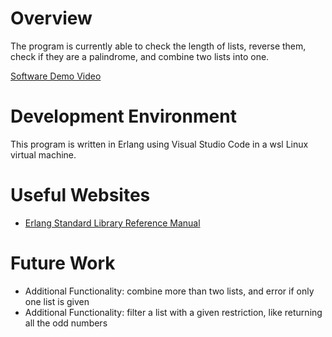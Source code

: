 # Overview

The program is currently able to check the length of lists, reverse them, check if they are a palindrome, and combine two lists into one.

[Software Demo Video](https://youtu.be/2s1tVROjnLs)

# Development Environment

This program is written in Erlang using Visual Studio Code in a wsl Linux virtual machine.

# Useful Websites

* [Erlang Standard Library Reference Manual](https://www.erlang.org/doc/apps/stdlib/api-reference.html)

# Future Work

* Additional Functionality: combine more than two lists, and error if only one list is given
* Additional Functionality: filter a list with a given restriction, like returning all the odd numbers
